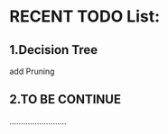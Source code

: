 RECENT TODO List:
==


1.Decision Tree
--
 add Pruning

2.TO BE CONTINUE
--
.........................